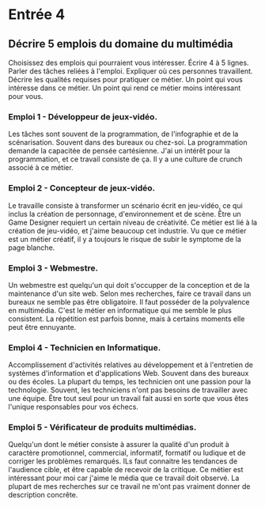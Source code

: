 # Entrée 4
## Décrire 5 emplois du domaine du multimédia

Choisissez des emplois qui pourraient vous intéresser. 
Écrire 4 à 5 lignes. Parler des tâches reliées à l'emploi. Expliquer où ces personnes travaillent. Décrire les qualités requises pour pratiquer ce métier. Un point qui vous intéresse dans ce métier. Un point qui rend ce métier moins intéressant pour vous.  

### Emploi 1 - Développeur de jeux-vidéo. 

Les tâches sont souvent de la programmation, de l'infographie et de la scénarisation. Souvent dans des bureaux ou chez-soi. La programmation demande la capacitée de pensée cartésienne. J'ai un intérêt pour la programmation, et ce travail consiste de ça. Il y a une culture de crunch associé à ce métier.

### Emploi 2 - Concepteur de jeux-vidéo. 

Le travaille consiste à transformer un scénario écrit en jeu-vidéo, ce qui inclus la création de personnage, d'environnement et de scène. Être un Game Designer requiert un certain niveau de créativité. Ce métier est lié à la création de jeu-vidéo, et j'aime beaucoup cet industrie. Vu que ce métier est un métier créatif, il y a toujours le risque de subir le symptome de la page blanche.

### Emploi 3 - Webmestre. 
Un webmestre est quelqu'un qui doit s'occupper de la conception et de la maintenance d'un site web. Selon mes recherches, faire ce travail dans un bureaux ne semble pas être obligatoire. Il faut posséder de la polyvalence en multimédia. C'est le métier en informatique qui me semble le plus consistent. La répétition est parfois bonne, mais à certains moments elle peut être ennuyante.

### Emploi 4 - Technicien en Informatique. 
Accomplissement d'activités relatives au développement et à l'entretien de systèmes d'information et d'applications Web. Souvent dans des bureaux ou des écoles. La plupart du temps, les technicien ont une passion pour la technologie. Souvent, les techniciens n'ont pas besoins de travailler avec une équipe. Être tout seul pour un travail fait aussi en sorte que vous êtes l'unique responsables pour vos échecs.

### Emploi 5 - Vérificateur de produits multimédias.
Quelqu'un dont le métier consiste à assurer la qualité d'un produit à caractère promotionnel, commercial, informatif, formatif ou ludique et de corriger les problèmes remarqués. ILs faut connaitre les tendances de l'audience cible, et être capable de recevoir de la critique. Ce métier est intéressant pour moi car j'aime le média que ce travail doit observé. La plupart de mes recherches sur ce travail ne m'ont pas vraiment donner de description concrête.
